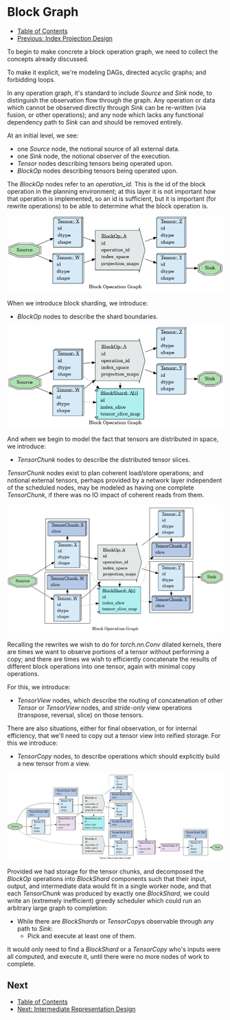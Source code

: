 # Block Graph

* [Table of Contents](README.md)
* [Previous: Index Projection Design](IndexProjectionDesign.md)

To begin to make concrete a block operation graph, we need to collect the concepts already 
discussed.

To make it explicit, we're modeling DAGs, directed acyclic graphs; and forbidding loops.

In any operation graph, it's standard to include *Source* and *Sink* node, to distinguish the 
observation flow through the graph. Any operation or data which cannot be observed directly
through *Sink* can be re-written (via fusion, or other operations); and any node which lacks
any functional dependency path to *Sink* can and should be removed entirely.

At an initial level, we see:

* one *Source* node, the notional source of all external data.
* one *Sink* node, the notional observer of the execution.
* *Tensor* nodes describing tensors being operated upon.
* *BlockOp* nodes describing tensors being operated upon.

The *BlockOp* nodes refer to an *operation_id*. This is the id of the block operation in the 
planning environment; at this layer it is not important how that operation is implemented, so
an id is sufficient, but it is important (for rewrite operations) to be able to determine what
the block operation is.


![block ops](media/graphs/graph.block_ops.dot.png)

When we introduce block sharding, we introduce:

* *BlockOp* nodes to describe the shard boundaries.

![block shards](media/graphs/graph.block_shards.dot.png)

And when we begin to model the fact that tensors are distributed in space, we introduce:

* *TensorChunk* nodes to describe the distributed tensor slices.

*TensorChunk* nodes exist to plan coherent load/store operations; and notional external tensors,
perhaps provided by a network layer independent of the scheduled nodes, may be modeled as having
one complete *TensorChunk*, if there was no IO impact of coherent reads from them.

![tensor chunks](media/graphs/graph.tensor_chunks.f1.dot.png)

Recalling the rewrites we wish to do for *torch.nn.Conv* dilated kernels, there are times we
want to observe portions of a tensor without performing a copy; and there are times we wish
to efficiently concatenate the results of different block operations into one tensor, again
with minimal copy operations.

For this, we introduce:

* *TensorView* nodes, which describe the routing of concatenation of other *Tensor* or 
  *TensorView* nodes, and *stride-only* view operations (transpose, reversal, slice)
  on those tensors.

There are also situations, either for final observation, or for internal efficiency, that we'll
need to copy out a tensor view into reified storage. For this we introduce:

* *TensorCopy* nodes, to describe operations which should explicitly build a new tensor from a view.

![full graph](media/graphs/graph.full.dot.png)

Provided we had storage for the tensor chunks, and decomposed the *BlockOp* operations into 
*BlockShard* components such that their input, output, and intermediate data would fit in a
single worker node, and that each *TensorChunk* was produced by exactly one *BlockShard*,
we could write an (extremely inefficient) greedy scheduler which could run an arbitrary large
graph to completion:

* While there are *BlockShard*s or *TensorCopy*s observable through any path to *Sink*:
  * Pick and execute at least one of them.

It would only need to find a *BlockShard* or a *TensorCopy* who's inputs were all computed, and 
execute it, until there were no more nodes of work to complete.


## Next

* [Table of Contents](README.md)
* [Next: Intermediate Representation Design](IntermediateRepresentationDesign.md)
